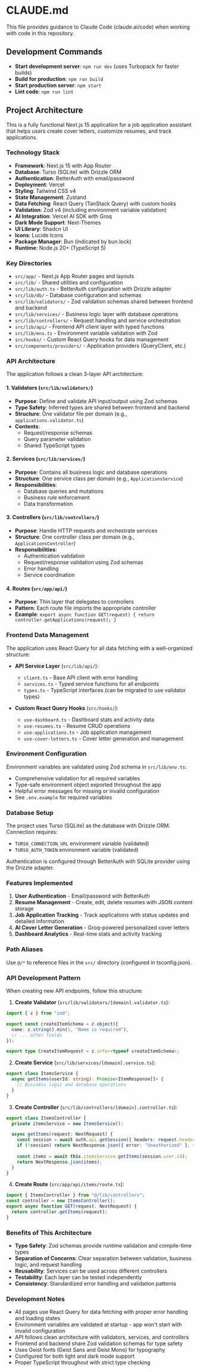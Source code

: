 # CLAUDE.md

This file provides guidance to Claude Code (claude.ai/code) when working with code in this repository.

## Development Commands

- **Start development server**: `npm run dev` (uses Turbopack for faster builds)
- **Build for production**: `npm run build`
- **Start production server**: `npm start`
- **Lint code**: `npm run lint`

## Project Architecture

This is a fully functional Next.js 15 application for a job application assistant that helps users create cover letters, customize resumes, and track applications.

### Technology Stack

- **Framework**: Next.js 15 with App Router
- **Database**: Turso (SQLite) with Drizzle ORM
- **Authentication**: BetterAuth with email/password
- **Deployment**: Vercel
- **Styling**: Tailwind CSS v4
- **State Management**: Zustand
- **Data Fetching**: React Query (TanStack Query) with custom hooks
- **Validation**: Zod v4 (including environment variable validation)
- **AI Integration**: Vercel AI SDK with Groq
- **Dark Mode Support**: Next-Themes
- **UI Library**: Shadcn UI
- **Icons**: Lucide Icons
- **Package Manager**: Bun (indicated by bun.lock)
- **Runtime**: Node.js 20+ (TypeScript 5)

### Key Directories

- `src/app/` - Next.js App Router pages and layouts
- `src/lib/` - Shared utilities and configuration
- `src/lib/auth.ts` - BetterAuth configuration with Drizzle adapter
- `src/lib/db/` - Database configuration and schemas
- `src/lib/validators/` - Zod validation schemas shared between frontend and backend
- `src/lib/services/` - Business logic layer with database operations
- `src/lib/controllers/` - Request handling and service orchestration
- `src/lib/api/` - Frontend API client layer with typed functions
- `src/lib/env.ts` - Environment variable validation with Zod
- `src/hooks/` - Custom React Query hooks for data management
- `src/components/providers/` - Application providers (QueryClient, etc.)

### API Architecture

The application follows a clean 3-layer API architecture:

#### 1. **Validators** (`src/lib/validators/`)
- **Purpose**: Define and validate API input/output using Zod schemas
- **Type Safety**: Inferred types are shared between frontend and backend
- **Structure**: One validator file per domain (e.g., `applications.validator.ts`)
- **Contents**:
  - Request/response schemas
  - Query parameter validation
  - Shared TypeScript types

#### 2. **Services** (`src/lib/services/`)
- **Purpose**: Contains all business logic and database operations
- **Structure**: One service class per domain (e.g., `ApplicationsService`)
- **Responsibilities**:
  - Database queries and mutations
  - Business rule enforcement
  - Data transformation

#### 3. **Controllers** (`src/lib/controllers/`)
- **Purpose**: Handle HTTP requests and orchestrate services
- **Structure**: One controller class per domain (e.g., `ApplicationsController`)
- **Responsibilities**:
  - Authentication validation
  - Request/response validation using Zod schemas
  - Error handling
  - Service coordination

#### 4. **Routes** (`src/app/api/`)
- **Purpose**: Thin layer that delegates to controllers
- **Pattern**: Each route file imports the appropriate controller
- **Example**: `export async function GET(request) { return controller.getApplications(request); }`

### Frontend Data Management

The application uses React Query for all data fetching with a well-organized structure:

- **API Service Layer** (`src/lib/api/`):
  - `client.ts` - Base API client with error handling
  - `services.ts` - Typed service functions for all endpoints
  - `types.ts` - TypeScript interfaces (can be migrated to use validator types)

- **Custom React Query Hooks** (`src/hooks/`):
  - `use-dashboard.ts` - Dashboard stats and activity data
  - `use-resumes.ts` - Resume CRUD operations
  - `use-applications.ts` - Job application management
  - `use-cover-letters.ts` - Cover letter generation and management

### Environment Configuration

Environment variables are validated using Zod schema in `src/lib/env.ts`:
- Comprehensive validation for all required variables
- Type-safe environment object exported throughout the app
- Helpful error messages for missing or invalid configuration
- See `.env.example` for required variables

### Database Setup

The project uses Turso (SQLite) as the database with Drizzle ORM. Connection requires:
- `TURSO_CONNECTION_URL` environment variable (validated)
- `TURSO_AUTH_TOKEN` environment variable (validated)

Authentication is configured through BetterAuth with SQLite provider using the Drizzle adapter.

### Features Implemented

1. **User Authentication** - Email/password with BetterAuth
2. **Resume Management** - Create, edit, delete resumes with JSON content storage
3. **Job Application Tracking** - Track applications with status updates and detailed information
4. **AI Cover Letter Generation** - Groq-powered personalized cover letters
5. **Dashboard Analytics** - Real-time stats and activity tracking

### Path Aliases

Use `@/*` to reference files in the `src/` directory (configured in tsconfig.json).

### API Development Pattern

When creating new API endpoints, follow this structure:

1. **Create Validator** (`src/lib/validators/[domain].validator.ts`):
```typescript
import { z } from "zod";

export const createItemSchema = z.object({
  name: z.string().min(1, "Name is required"),
  // ... other fields
});

export type CreateItemRequest = z.infer<typeof createItemSchema>;
```

2. **Create Service** (`src/lib/services/[domain].service.ts`):
```typescript
export class ItemsService {
  async getItems(userId: string): Promise<ItemResponse[]> {
    // Business logic and database operations
  }
}
```

3. **Create Controller** (`src/lib/controllers/[domain].controller.ts`):
```typescript
export class ItemsController {
  private itemsService = new ItemsService();

  async getItems(request: NextRequest) {
    const session = await auth.api.getSession({ headers: request.headers });
    if (!session) return NextResponse.json({ error: "Unauthorized" }, { status: 401 });
    
    const items = await this.itemsService.getItems(session.user.id);
    return NextResponse.json(items);
  }
}
```

4. **Create Route** (`src/app/api/items/route.ts`):
```typescript
import { ItemsController } from "@/lib/controllers";
const controller = new ItemsController();
export async function GET(request: NextRequest) {
  return controller.getItems(request);
}
```

### Benefits of This Architecture

- **Type Safety**: Zod schemas provide runtime validation and compile-time types
- **Separation of Concerns**: Clear separation between validation, business logic, and request handling
- **Reusability**: Services can be used across different controllers
- **Testability**: Each layer can be tested independently
- **Consistency**: Standardized error handling and validation patterns

### Development Notes

- All pages use React Query for data fetching with proper error handling and loading states
- Environment variables are validated at startup - app won't start with invalid configuration
- API follows clean architecture with validators, services, and controllers
- Frontend and backend share Zod validation schemas for type safety
- Uses Geist fonts (Geist Sans and Geist Mono) for typography
- Configured for both light and dark mode support
- Proper TypeScript throughout with strict type checking